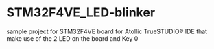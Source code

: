 # STM32F4VE_LED-blinker
sample project for STM32F4VE board for Atollic TrueSTUDIO® IDE that make use of the 2 LED on the board and Key 0
